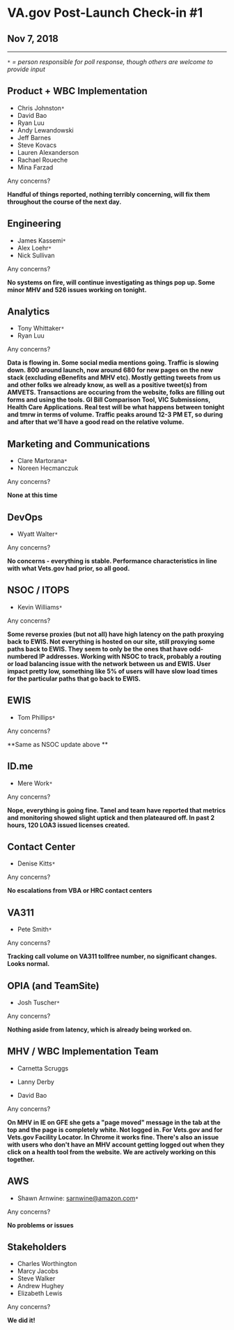 # VA.gov Post-Launch Check-in #1
## Nov 7, 2018

---

_`*` = person responsible for poll response, though others are welcome to provide input_

## Product + WBC Implementation
- Chris Johnston`*`
- David Bao
- Ryan Luu
- Andy Lewandowski
- Jeff Barnes
- Steve Kovacs
- Lauren Alexanderson
- Rachael Roueche
- Mina Farzad

Any concerns?

**Handful of things reported, nothing terribly concerning, will fix them throughout the course of the next day.**

## Engineering
- James Kassemi`*`
- Alex Loehr`*`
- Nick Sullivan

Any concerns?

**No systems on fire, will continue investigating as things pop up. Some minor MHV and 526 issues working on tonight.**

## Analytics
- Tony Whittaker`*`
- Ryan Luu

Any concerns?

**Data is flowing in. Some social media mentions going. Traffic is slowing down. 800 around launch, now around 680 for new pages on the new stack (excluding eBenefits and MHV etc). Mostly getting tweets from us and other folks we already know, as well as a positive tweet(s) from AMVETS. Transactions are occuring from the website, folks are filling out forms and using the tools. GI Bill Comparison Tool, VIC Submissions, Health Care Applications. Real test will be what happens between tonight and tmrw in terms of volume. Traffic peaks around 12-3 PM ET, so during and after that we'll have a good read on the relative volume.**

## Marketing and Communications

- Clare Martorana`*`
- Noreen Hecmanczuk

Any concerns?

**None at this time**
    
## DevOps

- Wyatt Walter`*`

Any concerns?

**No concerns - everything is stable. Performance characteristics in line with what Vets.gov had prior, so all good.**

## NSOC / ITOPS

- Kevin Williams`*`

Any concerns?

**Some reverse proxies (but not all) have high latency on the path proxying back to EWIS. Not everything is hosted on our site, still proxying some paths back to EWIS. They seem to only be the ones that have odd-numbered IP addresses. Working with NSOC to track, probably a routing or load balancing issue with the network between us and EWIS. User impact pretty low, something like 5% of users will have slow load times for the particular paths that go back to EWIS.**

## EWIS

- Tom Phillips`*`

Any concerns?

**Same as NSOC update above **

## ID.me

- Mere Work`*`

Any concerns?

**Nope, everything is going fine. Tanel and team have reported that metrics and monitoring showed slight uptick and then plateaured off. In past 2 hours, 120 LOA3 issued licenses created.**

## Contact Center

- Denise Kitts`*`

Any concerns?

**No escalations from VBA or HRC contact centers**

## VA311

- Pete Smith`*`

Any concerns?

**Tracking call volume on VA311 tollfree number, no significant changes. Looks normal.**
      
## OPIA (and TeamSite)

- Josh Tuscher`*`

Any concerns?

**Nothing aside from latency, which is already being worked on.**

## MHV / WBC Implementation Team

- Carnetta Scruggs

- Lanny Derby

- David Bao

Any concerns?

**On MHV in IE on GFE she gets a "page moved" message in the tab at the top and the page is completely white. Not logged in. For Vets.gov and for Vets.gov Facility Locator. In Chrome it works fine. There's also an issue with users who don't have an MHV account getting logged out when they click on a health tool from the website. We are actively working on this together.**

## AWS

- Shawn Arnwine: sarnwine@amazon.com`*`

Any concerns?

**No problems or issues**
 
## Stakeholders

- Charles Worthington
- Marcy Jacobs
- Steve Walker
- Andrew Hughey
- Elizabeth Lewis

Any concerns?

**We did it!**

